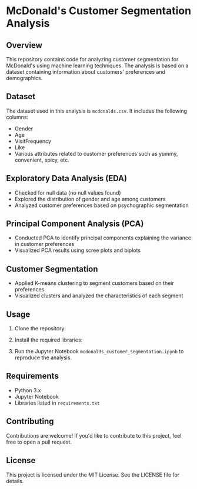 # McDonald's Customer Segmentation Analysis

## Overview
This repository contains code for analyzing customer segmentation for McDonald's using machine learning techniques. The analysis is based on a dataset containing information about customers' preferences and demographics.

## Dataset
The dataset used in this analysis is `mcdonalds.csv`. It includes the following columns:
- Gender
- Age
- VisitFrequency
- Like
- Various attributes related to customer preferences such as yummy, convenient, spicy, etc.

## Exploratory Data Analysis (EDA)
- Checked for null data (no null values found)
- Explored the distribution of gender and age among customers
- Analyzed customer preferences based on psychographic segmentation

## Principal Component Analysis (PCA)
- Conducted PCA to identify principal components explaining the variance in customer preferences
- Visualized PCA results using scree plots and biplots

## Customer Segmentation
- Applied K-means clustering to segment customers based on their preferences
- Visualized clusters and analyzed the characteristics of each segment

## Usage
1. Clone the repository:



2. Install the required libraries:



3. Run the Jupyter Notebook `mcdonalds_customer_segmentation.ipynb` to reproduce the analysis.

## Requirements
- Python 3.x
- Jupyter Notebook
- Libraries listed in `requirements.txt`

## Contributing
Contributions are welcome! If you'd like to contribute to this project, feel free to open a pull request.

## License
This project is licensed under the MIT License. See the LICENSE file for details.



